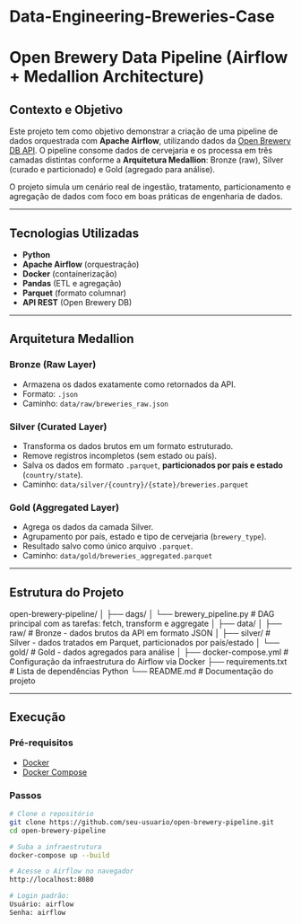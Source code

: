 # Data-Engineering-Breweries-Case

# Open Brewery Data Pipeline (Airflow + Medallion Architecture)

## Contexto e Objetivo

Este projeto tem como objetivo demonstrar a criação de uma pipeline de dados orquestrada com **Apache Airflow**, utilizando dados da [Open Brewery DB API](https://www.openbrewerydb.org/). O pipeline consome dados de cervejaria e os processa em três camadas distintas conforme a **Arquitetura Medallion**: Bronze (raw), Silver (curado e particionado) e Gold (agregado para análise).

O projeto simula um cenário real de ingestão, tratamento, particionamento e agregação de dados com foco em boas práticas de engenharia de dados.

---

## Tecnologias Utilizadas

- **Python**
- **Apache Airflow** (orquestração)
- **Docker** (containerização)
- **Pandas** (ETL e agregação)
- **Parquet** (formato columnar)
- **API REST** (Open Brewery DB)

---

## Arquitetura Medallion

### Bronze (Raw Layer)
- Armazena os dados exatamente como retornados da API.
- Formato: `.json`
- Caminho: `data/raw/breweries_raw.json`

### Silver (Curated Layer)
- Transforma os dados brutos em um formato estruturado.
- Remove registros incompletos (sem estado ou país).
- Salva os dados em formato `.parquet`, **particionados por país e estado** (`country/state`).
- Caminho: `data/silver/{country}/{state}/breweries.parquet`

### Gold (Aggregated Layer)
- Agrega os dados da camada Silver.
- Agrupamento por país, estado e tipo de cervejaria (`brewery_type`).
- Resultado salvo como único arquivo `.parquet`.
- Caminho: `data/gold/breweries_aggregated.parquet`

---

## Estrutura do Projeto

open-brewery-pipeline/
│
├── dags/
│   └── brewery_pipeline.py             # DAG principal com as tarefas: fetch, transform e aggregate
│
├── data/
│   ├── raw/                            # Bronze - dados brutos da API em formato JSON
│   ├── silver/                         # Silver - dados tratados em Parquet, particionados por país/estado
│   └── gold/                           # Gold - dados agregados para análise
│
├── docker-compose.yml                  # Configuração da infraestrutura do Airflow via Docker
├── requirements.txt                    # Lista de dependências Python
└── README.md                           # Documentação do projeto


---

## Execução

### Pré-requisitos

- [Docker](https://www.docker.com/)
- [Docker Compose](https://docs.docker.com/compose/)

### Passos

```bash
# Clone o repositório
git clone https://github.com/seu-usuario/open-brewery-pipeline.git
cd open-brewery-pipeline

# Suba a infraestrutura
docker-compose up --build

# Acesse o Airflow no navegador
http://localhost:8080

# Login padrão:
Usuário: airflow
Senha: airflow
